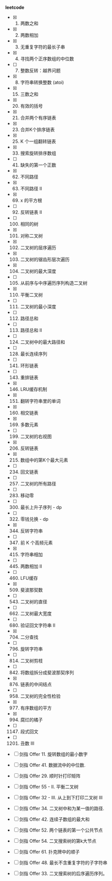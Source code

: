 **leetcode**

- [x] 1. 两数之和 

- [x] 2. 两数相加 

- [x] 3. 无重复字符的最长子串

- [x] 4. 寻找两个正序数组的中位数

- [ ] 7. 整数反转：越界问题

- [x] 8. 字符串转换整数 (atoi)

- [x] 15. 三数之和

- [x] 20. 有效的括号

- [x] 21. 合并两个有序链表

- [x] 23. 合并K个排序链表

- [x] 25. K 个一组翻转链表

- [x] 33. 搜索旋转排序数组

- [ ] 41. 缺失的第一个正数

- [x] 62. 不同路径

- [x] 63. 不同路径 II

- [x] 69. x 的平方根

- [ ] 92. 反转链表 II

- [ ] 100. 相同的树

- [x] 101. 对称二叉树

- [x] 102. 二叉树的层序遍历

- [x] 103. 二叉树的锯齿形层次遍历

- [x] 104. 二叉树的最大深度

- [ ] 105. 从前序与中序遍历序列构造二叉树

- [x] 110. 平衡二叉树

- [ ] 111. 二叉树的最小深度

- [ ] 112. 路径总和

- [ ] 113. 路径总和 II

- [ ] 124. 二叉树中的最大路径和

- [ ] 128. 最长连续序列

- [ ] 141. 环形链表

- [ ] 143. 重排链表

- [x] 146. LRU缓存机制

- [x] 151. 翻转字符串里的单词

- [x] 160. 相交链表

- [x] 169. 多数元素

- [ ] 199. 二叉树的右视图

- [x] 206. 反转链表

- [x] 215. 数组中的第K个最大元素

- [ ] 234. 回文链表

- [ ] 257. 二叉树的所有路径

- [ ] 283. 移动零

- [ ] 300. 最长上升子序列 - dp

- [ ] 322. 零钱兑换 - dp

- [x] 344. 反转字符串

- [ ] 347. 前 K 个高频元素

- [x] 415. 字符串相加

- [ ] 445. 两数相加 II

- [ ] 460. LFU缓存

- [x] 509. 斐波那契数

- [ ] 543. 二叉树的直径

- [ ] 662. 二叉树最大宽度

- [ ] 680. 验证回文字符串 Ⅱ

- [x] 704. 二分查找

- [ ] 796. 旋转字符串

- [ ] 814. 二叉树剪枝

- [ ] 842. 将数组拆分成斐波那契序列

- [x] 876. 链表的中间结点

- [ ] 958. 二叉树的完全性检验

- [x] 977. 有序数组的平方

- [x] 994. 腐烂的橘子                            

- [ ] 1147. 段式回文                              

- [ ] 1201. 丑数 III                              

- [ ] 剑指 Offer 11. 旋转数组的最小数字           

- [ ] 剑指 Offer 41. 数据流中的中位数.           

- [ ] 剑指 Offer 29. 顺时针打印矩阵      

- [ ] 剑指 Offer 55 - II. 平衡二叉树              

- [ ] 剑指 Offer 32 - III. 从上到下打印二叉树 III 

- [ ] 剑指 Offer 34. 二叉树中和为某一值的路径.   

- [ ] 剑指 Offer 42. 连续子数组的最大和          

- [ ] 剑指 Offer 52. 两个链表的第一个公共节点    

- [ ] 剑指 Offer 54. 二叉搜索树的第k大节点        

- [ ] 剑指 Offer 61. 扑克牌中的顺子              

- [ ] 剑指 Offer 48. 最长不含重复字符的子字符串   

- [ ] 剑指 Offer 33. 二叉搜索树的后序遍历序列。
